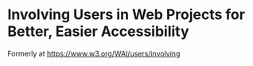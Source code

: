 # Involving Users in Web Projects for Better, Easier Accessibility
Formerly at https://www.w3.org/WAI/users/involving
